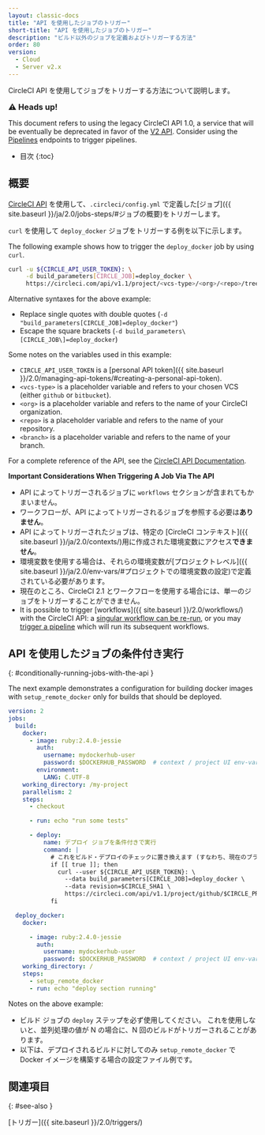 ```yaml
---
layout: classic-docs
title: "API を使用したジョブのトリガー"
short-title: "API を使用したジョブのトリガー"
description: "ビルド以外のジョブを定義およびトリガーする方法"
order: 80
version:
  - Cloud
  - Server v2.x
---
```



CircleCI API を使用してジョブをトリガーする方法について説明します。

<div class="alert alert-warning" role="alert">
  <p><span style="font-size: 115%; font-weight: bold;">⚠️ Heads up!</span></p>
  <span> This document refers to using the legacy CircleCI API 1.0, a service that will be eventually be deprecated in favor of the <a href="https://circleci.com/docs/api/v2/">V2 API</a>. Consider using the <a href="https://circleci.com/docs/api/v2/#trigger-a-new-pipeline">Pipelines</a> endpoints to trigger pipelines.</span>
</div>

* 目次
{:toc}

## 概要
[CircleCI API](https://circleci.com/docs/api/#trigger-a-new-job) を使用して、`.circleci/config.yml` で定義した[ジョブ]({{ site.baseurl }}/ja/2.0/jobs-steps/#ジョブの概要)をトリガーします。

`curl` を使用して `deploy_docker` ジョブをトリガーする例を以下に示します。

The following example shows how to trigger the `deploy_docker` job by using `curl`.

```bash
curl -u ${CIRCLE_API_USER_TOKEN}: \
     -d build_parameters[CIRCLE_JOB]=deploy_docker \
     https://circleci.com/api/v1.1/project/<vcs-type>/<org>/<repo>/tree/<branch>
```

Alternative syntaxes for the above example:
- Replace single quotes with double quotes (`-d "build_parameters[CIRCLE_JOB]=deploy_docker"`)
- Escape the square brackets (`-d build_parameters\[CIRCLE_JOB\]=deploy_docker`)

Some notes on the variables used in this example:
- `CIRCLE_API_USER_TOKEN` is a [personal API token]({{ site.baseurl }}/2.0/managing-api-tokens/#creating-a-personal-api-token).
- `<vcs-type>` is a placeholder variable and refers to your chosen VCS (either `github` or `bitbucket`).
- `<org>` is a placeholder variable and refers to the name of your CircleCI organization.
- `<repo>` is a placeholder variable and refers to the name of your repository.
- `<branch>` is a placeholder variable and refers to the name of your branch.

For a complete reference of the API, see the [CircleCI API Documentation](https://circleci.com/docs/api/v2/#section=reference).

**Important Considerations When Triggering A Job Via The API**

- API によってトリガーされるジョブに `workflows` セクションが含まれてもかまいません。
- ワークフローが、API によってトリガーされるジョブを参照する必要は**ありません**。
- API によってトリガーされたジョブは、特定の [CircleCI コンテキスト]({{ site.baseurl }}/ja/2.0/contexts/)用に作成された環境変数にアクセス**できません**。
- 環境変数を使用する場合は、それらの環境変数が[プロジェクトレベル]({{ site.baseurl }}/ja/2.0/env-vars/#プロジェクトでの環境変数の設定)で定義されている必要があります。
- 現在のところ、CircleCI 2.1 とワークフローを使用する場合には、単一のジョブをトリガーすることができません。
- It is possible to trigger [workflows]({{ site.baseurl }}/2.0/workflows/) with the CircleCI API: a [singular workflow can be re-run](https://circleci.com/docs/api/v2/#rerun-a-workflow), or you may [trigger a pipeline](https://circleci.com/docs/api/v2/#trigger-a-new-pipeline) which will run its subsequent workflows.

## API を使用したジョブの条件付き実行
{: #conditionally-running-jobs-with-the-api }

The next example demonstrates a configuration for building docker images with `setup_remote_docker` only for builds that should be deployed.

```yaml
version: 2
jobs:
  build:
    docker:
      - image: ruby:2.4.0-jessie
        auth:
          username: mydockerhub-user
          password: $DOCKERHUB_PASSWORD  # context / project UI env-var reference
        environment:
          LANG: C.UTF-8
    working_directory: /my-project
    parallelism: 2
    steps:
      - checkout

      - run: echo "run some tests"

      - deploy:
          name: デプロイ ジョブを条件付きで実行
          command: |
            # これをビルド・デプロイのチェックに置き換えます (すなわち、現在のブランチが "release")
            if [[ true ]]; then
              curl --user ${CIRCLE_API_USER_TOKEN}: \
                --data build_parameters[CIRCLE_JOB]=deploy_docker \
                --data revision=$CIRCLE_SHA1 \
                https://circleci.com/api/v1.1/project/github/$CIRCLE_PROJECT_USERNAME/$CIRCLE_PROJECT_REPONAME/tree/$CIRCLE_BRANCH
            fi

  deploy_docker:
    docker:

      - image: ruby:2.4.0-jessie
        auth:
          username: mydockerhub-user
          password: $DOCKERHUB_PASSWORD  # context / project UI env-var reference
    working_directory: /
    steps:
      - setup_remote_docker
      - run: echo "deploy section running"
```

Notes on the above example:

- ビルド ジョブの `deploy` ステップを必ず使用してください。 これを使用しないと、並列処理の値が N の場合に、N 回のビルドがトリガーされることがあります。
- 以下は、デプロイされるビルドに対してのみ `setup_remote_docker` で Docker イメージを構築する場合の設定ファイル例です。

## 関連項目
{: #see-also }

[トリガー]({{ site.baseurl }}/2.0/triggers/)
